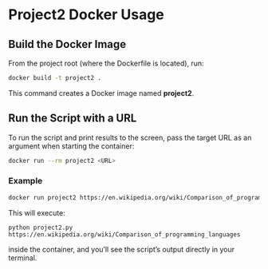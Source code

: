 # Project2 Docker Usage


## Build the Docker Image

From the project root (where the Dockerfile is located), run:

```bash
docker build -t project2 .
```

This command creates a Docker image named **project2**.

## Run the Script with a URL

To run the script and print results to the screen, pass the target URL as an argument when starting the container:

```bash
docker run --rm project2 <URL>
```

### Example

```bash
docker run project2 https://en.wikipedia.org/wiki/Comparison_of_programming_languages
```

This will execute:

```
python project2.py https://en.wikipedia.org/wiki/Comparison_of_programming_languages
```

inside the container, and you’ll see the script’s output directly in your terminal.



